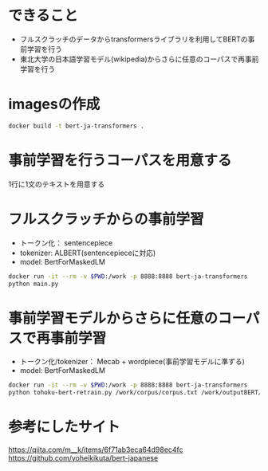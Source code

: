 # できること
* フルスクラッチのデータからtransformersライブラリを利用してBERTの事前学習を行う
* 東北大学の日本語学習モデル(wikipedia)からさらに任意のコーパスで再事前学習を行う

# imagesの作成

```sh
docker build -t bert-ja-transformers .
```

# 事前学習を行うコーパスを用意する
1行に1文のテキストを用意する


# フルスクラッチからの事前学習
- トークン化： sentencepiece
- tokenizer: ALBERT(sentencepieceに対応)
- model: BertForMaskedLM

```sh
docker run -it --rm -v $PWD:/work -p 8888:8888 bert-ja-transformers
python main.py
```

# 事前学習モデルからさらに任意のコーパスで再事前学習
- トークン化/tokenizer： Mecab + wordpiece(事前学習モデルに準ずる)
- model: BertForMaskedLM
```sh
docker run -it --rm -v $PWD:/work -p 8888:8888 bert-ja-transformers
python tohoku-bert-retrain.py /work/corpus/corpus.txt /work/outputBERT/
```


# 参考にしたサイト
https://qiita.com/m__k/items/6f71ab3eca64d98ec4fc
https://github.com/yoheikikuta/bert-japanese

